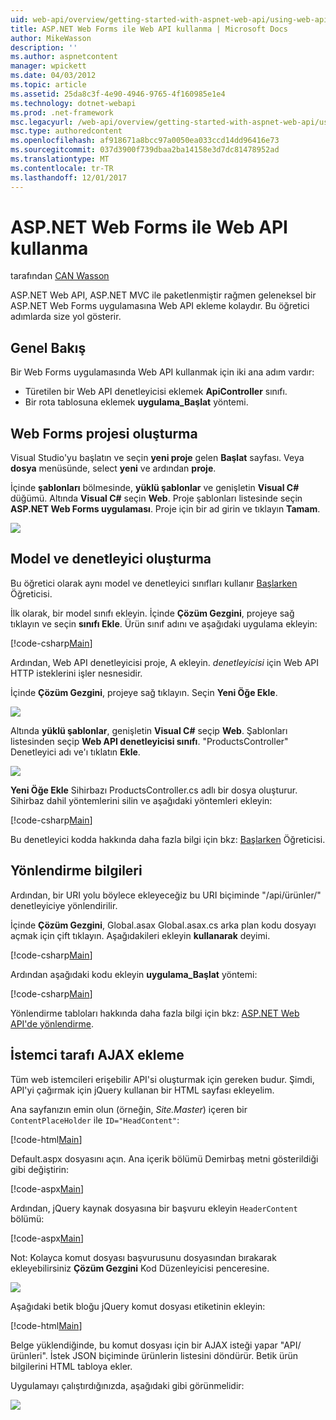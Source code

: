 ```yaml
---
uid: web-api/overview/getting-started-with-aspnet-web-api/using-web-api-with-aspnet-web-forms
title: ASP.NET Web Forms ile Web API kullanma | Microsoft Docs
author: MikeWasson
description: ''
ms.author: aspnetcontent
manager: wpickett
ms.date: 04/03/2012
ms.topic: article
ms.assetid: 25da8c3f-4e90-4946-9765-4f160985e1e4
ms.technology: dotnet-webapi
ms.prod: .net-framework
msc.legacyurl: /web-api/overview/getting-started-with-aspnet-web-api/using-web-api-with-aspnet-web-forms
msc.type: authoredcontent
ms.openlocfilehash: af918671a8bcc97a0050ea033ccd14dd96416e73
ms.sourcegitcommit: 037d3900f739dbaa2ba14158e3d7dc81478952ad
ms.translationtype: MT
ms.contentlocale: tr-TR
ms.lasthandoff: 12/01/2017
---
```

<a name="using-web-api-with-aspnet-web-forms"></a>ASP.NET Web Forms ile Web API kullanma
====================
tarafından [CAN Wasson](https://github.com/MikeWasson)

ASP.NET Web API, ASP.NET MVC ile paketlenmiştir rağmen geleneksel bir ASP.NET Web Forms uygulamasına Web API ekleme kolaydır. Bu öğretici adımlarda size yol gösterir.

## <a name="overview"></a>Genel Bakış

Bir Web Forms uygulamasında Web API kullanmak için iki ana adım vardır:

- Türetilen bir Web API denetleyicisi eklemek **ApiController** sınıfı.
- Bir rota tablosuna eklemek **uygulama\_Başlat** yöntemi.

## <a name="create-a-web-forms-project"></a>Web Forms projesi oluşturma

Visual Studio'yu başlatın ve seçin **yeni proje** gelen **Başlat** sayfası. Veya **dosya** menüsünde, select **yeni** ve ardından **proje**.

İçinde **şablonları** bölmesinde, **yüklü şablonlar** ve genişletin **Visual C#** düğümü. Altında **Visual C#** seçin **Web**. Proje şablonları listesinde seçin **ASP.NET Web Forms uygulaması**. Proje için bir ad girin ve tıklayın **Tamam**.

![](using-web-api-with-aspnet-web-forms/_static/image1.png)

## <a name="create-the-model-and-controller"></a>Model ve denetleyici oluşturma

Bu öğretici olarak aynı model ve denetleyici sınıfları kullanır [Başlarken](tutorial-your-first-web-api.md) Öğreticisi.

İlk olarak, bir model sınıfı ekleyin. İçinde **Çözüm Gezgini**, projeye sağ tıklayın ve seçin **sınıfı Ekle**. Ürün sınıf adını ve aşağıdaki uygulama ekleyin:

[!code-csharp[Main](using-web-api-with-aspnet-web-forms/samples/sample1.cs)]

Ardından, Web API denetleyicisi proje, A ekleyin. *denetleyicisi* için Web API HTTP isteklerini işler nesnesidir.

İçinde **Çözüm Gezgini**, projeye sağ tıklayın. Seçin **Yeni Öğe Ekle**.

![](using-web-api-with-aspnet-web-forms/_static/image2.png)

Altında **yüklü şablonlar**, genişletin **Visual C#** seçip **Web**. Şablonları listesinden seçip **Web API denetleyicisi sınıfı**. "ProductsController" Denetleyici adı ve'ı tıklatın **Ekle**.

![](using-web-api-with-aspnet-web-forms/_static/image3.png)

**Yeni Öğe Ekle** Sihirbazı ProductsController.cs adlı bir dosya oluşturur. Sihirbaz dahil yöntemlerini silin ve aşağıdaki yöntemleri ekleyin:

[!code-csharp[Main](using-web-api-with-aspnet-web-forms/samples/sample2.cs)]

Bu denetleyici kodda hakkında daha fazla bilgi için bkz: [Başlarken](tutorial-your-first-web-api.md) Öğreticisi.

## <a name="add-routing-information"></a>Yönlendirme bilgileri

Ardından, bir URI yolu böylece ekleyeceğiz bu URI biçiminde &quot;/api/ürünler/&quot; denetleyiciye yönlendirilir.

İçinde **Çözüm Gezgini**, Global.asax Global.asax.cs arka plan kodu dosyayı açmak için çift tıklayın. Aşağıdakileri ekleyin **kullanarak** deyimi.

[!code-csharp[Main](using-web-api-with-aspnet-web-forms/samples/sample3.cs)]

Ardından aşağıdaki kodu ekleyin **uygulama\_Başlat** yöntemi:

[!code-csharp[Main](using-web-api-with-aspnet-web-forms/samples/sample4.cs)]

Yönlendirme tabloları hakkında daha fazla bilgi için bkz: [ASP.NET Web API'de yönlendirme](../web-api-routing-and-actions/routing-in-aspnet-web-api.md).

## <a name="add-client-side-ajax"></a>İstemci tarafı AJAX ekleme

Tüm web istemcileri erişebilir API'si oluşturmak için gereken budur. Şimdi, API'yi çağırmak için jQuery kullanan bir HTML sayfası ekleyelim.

Ana sayfanızın emin olun (örneğin, *Site.Master*) içeren bir `ContentPlaceHolder` ile `ID="HeadContent"`:

[!code-html[Main](using-web-api-with-aspnet-web-forms/samples/sample8.html)]

Default.aspx dosyasını açın. Ana içerik bölümü Demirbaş metni gösterildiği gibi değiştirin:

[!code-aspx[Main](using-web-api-with-aspnet-web-forms/samples/sample5.aspx)]

Ardından, jQuery kaynak dosyasına bir başvuru ekleyin `HeaderContent` bölümü:

[!code-aspx[Main](using-web-api-with-aspnet-web-forms/samples/sample6.aspx?highlight=2)]

Not: Kolayca komut dosyası başvurusunu dosyasından bırakarak ekleyebilirsiniz **Çözüm Gezgini** Kod Düzenleyicisi penceresine.

![](using-web-api-with-aspnet-web-forms/_static/image4.png)

Aşağıdaki betik bloğu jQuery komut dosyası etiketinin ekleyin:

[!code-html[Main](using-web-api-with-aspnet-web-forms/samples/sample7.html)]

Belge yüklendiğinde, bu komut dosyası için bir AJAX isteği yapar &quot;API/ürünleri&quot;. İstek JSON biçiminde ürünlerin listesini döndürür. Betik ürün bilgilerini HTML tabloya ekler.

Uygulamayı çalıştırdığınızda, aşağıdaki gibi görünmelidir:

![](using-web-api-with-aspnet-web-forms/_static/image5.png)
